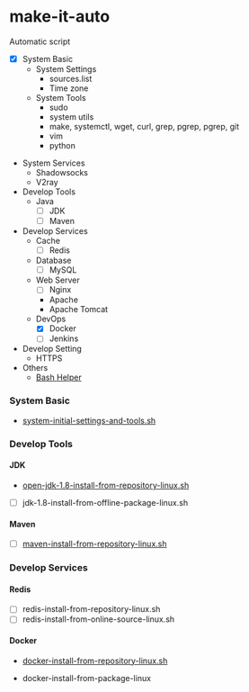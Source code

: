 # make-it-auto
Automatic script

- [x] System Basic
  - System Settings
    - sources.list
    - Time zone
  - System Tools
    - sudo
    - system utils
    - make, systemctl, wget, curl, grep, pgrep, pgrep, git
    - vim
    - python
- System Services
  - Shadowsocks
  - V2ray
- Develop Tools
  - Java
    - [ ] JDK
    - [ ] Maven
- Develop Services
  - Cache
    - [ ] Redis
  - Database
    - [ ] MySQL
  - Web Server
    - [ ] Nginx
    - Apache
    - Apache Tomcat
  - DevOps
    - [x] Docker
    - [ ] Jenkins
- Develop Setting
  - HTTPS
- Others
  - [Bash Helper](bash-helper)



### System Basic

- [system-initial-settings-and-tools.sh](system-tools/system-initial-settings-and-tools.sh)

### Develop Tools

#### JDK

- [open-jdk-1.8-install-from-repository-linux.sh](develop-tools/open-jdk-1.8-install-from-repository-linux.sh)

- [ ] jdk-1.8-install-from-offline-package-linux.sh

#### Maven

- [ ] [maven-install-from-repository-linux.sh](develop-tools/maven-install-from-repository-linux.sh)

### Develop Services

#### Redis

- [ ] redis-install-from-repository-linux.sh
- [ ] redis-install-from-online-source-linux.sh

#### Docker

- [docker-install-from-repository-linux.sh](develop-services/docker-install-from-repository-linux.sh)

- docker-install-from-package-linux